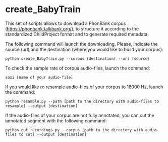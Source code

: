 # create_BabyTrain
This set of scripts allows to download a PhonBank corpus (https://phonbank.talkbank.org/), to structure it according to the standardized ChildProject format 
and to generate required metadata.

The following command will launch the downloading. Please, indicate the source (url) and the destination (where you would like to build your corpus):

`python create_BabyTrain.py --corpus [destination] --url [source]`

To check the sample rate of corpus audio-files, launch the command:

`soxi [name of your audio-file]`

If you would like ro resample audio-files of your corpus to 16000 Hz, launch the command:

`python resample.py --path [path to the directory with audio-files to resample] --output [destination]`

If the audio-files of your corpus are not fully annotated, you can cut the annotated segment with the following command:

`python cut_recordings.py --corpus [path to the directory with audio-files to cut] --output [destination]`
